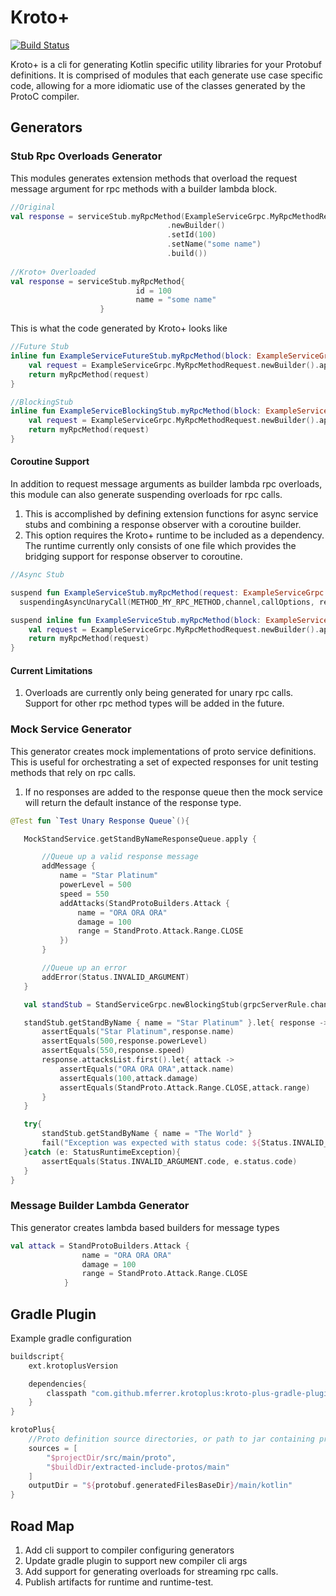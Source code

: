 # Kroto+
[![Build Status](https://travis-ci.org/marcoferrer/kroto-plus.svg?branch=master)](https://travis-ci.org/marcoferrer/kroto-plus)

Kroto+ is a cli for generating Kotlin specific utility libraries for your Protobuf definitions.
It is comprised of modules that each generate use case specific code, allowing for a more idiomatic use of the classes generated by the ProtoC compiler. 


## Generators

### Stub Rpc Overloads Generator

This modules generates extension methods that overload the request message argument for rpc methods with a builder lambda block.

```kotlin
//Original
val response = serviceStub.myRpcMethod(ExampleServiceGrpc.MyRpcMethodRequest
                                   .newBuilder()
                                   .setId(100)
                                   .setName("some name")
                                   .build())
                                   
//Kroto+ Overloaded
val response = serviceStub.myRpcMethod{
                            id = 100
                            name = "some name"
                    }
```

This is what the code generated by Kroto+ looks like
```kotlin
//Future Stub
inline fun ExampleServiceFutureStub.myRpcMethod(block: ExampleServiceGrpc.MyRpcMethodRequest.Builder.() -> Unit): ListenableFuture<ExampleServiceGrpc.MyRpcMethodResponse> {
    val request = ExampleServiceGrpc.MyRpcMethodRequest.newBuilder().apply(block).build()
    return myRpcMethod(request)
}

//BlockingStub
inline fun ExampleServiceBlockingStub.myRpcMethod(block: ExampleServiceGrpc.MyRpcMethodRequest.Builder.() -> Unit): ExampleServiceGrpc.MyRpcMethodResponse {
    val request = ExampleServiceGrpc.MyRpcMethodRequest.newBuilder().apply(block).build()
    return myRpcMethod(request)
}
```

#### Coroutine Support
In addition to request message arguments as builder lambda rpc overloads, this module can also generate suspending overloads for rpc calls. 
1. This is accomplished by defining extension functions for async service stubs and combining a response observer with a coroutine builder.
2. This option requires the Kroto+ runtime to be included as a dependency. The runtime currently only consists of one file which provides the bridging support for response observer to coroutine.   
```kotlin
//Async Stub

suspend fun ExampleServiceStub.myRpcMethod(request: ExampleServiceGrpc.MyRpcMethodRequest): ExampleServiceGrpc.MyRpcMethodResponse = 
  suspendingAsyncUnaryCall(METHOD_MY_RPC_METHOD,channel,callOptions, request)

suspend inline fun ExampleServiceStub.myRpcMethod(block: ExampleServiceGrpc.MyRpcMethodRequest.Builder.() -> Unit): ExampleServiceGrpc.MyRpcMethodResponse {
    val request = ExampleServiceGrpc.MyRpcMethodRequest.newBuilder().apply(block).build()
    return myRpcMethod(request)
}
```

#### Current Limitations
1. Overloads are currently only being generated for unary rpc calls. Support for other rpc method types will be added in the future. 


### Mock Service Generator

This generator creates mock implementations of proto service definitions. This is useful for orchestrating a set of expected responses for unit testing methods that rely on rpc calls.
1. If no responses are added to the response queue then the mock service will return the default instance of the response type. 
 ```kotlin
@Test fun `Test Unary Response Queue`(){

    MockStandService.getStandByNameResponseQueue.apply {

        //Queue up a valid response message
        addMessage {
            name = "Star Platinum"
            powerLevel = 500
            speed = 550
            addAttacks(StandProtoBuilders.Attack {
                name = "ORA ORA ORA"
                damage = 100
                range = StandProto.Attack.Range.CLOSE
            })
        }

        //Queue up an error
        addError(Status.INVALID_ARGUMENT)
    }

    val standStub = StandServiceGrpc.newBlockingStub(grpcServerRule.channel)

    standStub.getStandByName { name = "Star Platinum" }.let{ response ->
        assertEquals("Star Platinum",response.name)
        assertEquals(500,response.powerLevel)
        assertEquals(550,response.speed)
        response.attacksList.first().let{ attack ->
            assertEquals("ORA ORA ORA",attack.name)
            assertEquals(100,attack.damage)
            assertEquals(StandProto.Attack.Range.CLOSE,attack.range)
        }
    }

    try{
        standStub.getStandByName { name = "The World" }
        fail("Exception was expected with status code: ${Status.INVALID_ARGUMENT.code}")
    }catch (e: StatusRuntimeException){
        assertEquals(Status.INVALID_ARGUMENT.code, e.status.code)
    }
}
```
### Message Builder Lambda Generator
This generator creates lambda based builders for message types
```kotlin
val attack = StandProtoBuilders.Attack {
                name = "ORA ORA ORA"
                damage = 100
                range = StandProto.Attack.Range.CLOSE
            }
```


## Gradle Plugin
Example gradle configuration
```groovy
buildscript{
    ext.krotoplusVersion

    dependencies{
        classpath "com.github.mferrer.krotoplus:kroto-plus-gradle-plugin:${krotoplusVersion}"
    }
}

krotoPlus{
    //Proto definition source directories, or path to jar containing proto definitions
    sources = [
        "$projectDir/src/main/proto",
        "$buildDir/extracted-include-protos/main"
    ]
    outputDir = "${protobuf.generatedFilesBaseDir}/main/kotlin"
}
```

## Road Map
1. Add cli support to compiler configuring generators
2. Update gradle plugin to support new compiler cli args 
2. Add support for generating overloads for streaming rpc calls.
5. Publish artifacts for runtime and runtime-test. 
